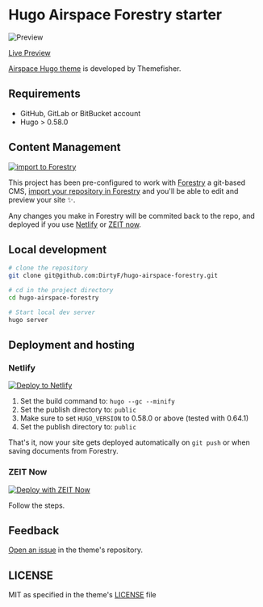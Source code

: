 # Hugo Airspace Forestry starter

![Preview](https://user-images.githubusercontent.com/37659754/53851035-78e85c80-3fe7-11e9-8589-8a0524071d60.png)

[Live Preview](http://demo.themefisher.com/airspace-hugo/)

[Airspace Hugo theme](https://github.com/themefisher/airspace-hugo/) is developed by Themefisher.

## Requirements

- GitHub, GitLab or BitBucket account
- Hugo > 0.58.0

## Content Management

[![import to Forestry](https://assets.forestry.io/import-to-forestryK.svg)](https://app.forestry.io/quick-start?repo=DirtyF/hugo-airspace-forestry&engine=hugo&version=0.64.1)

This project has been pre-configured to work with [Forestry](https://forestry.io) a git-based CMS, [import your repository in Forestry](https://app.forestry.io/quick-start?repo=DirtyF/hugo-airspace-forestry&engine=hugo&version=0.64.1) and you'll be able to edit and preview your site ✨.

Any changes you make in Forestry will be commited back to the repo, and deployed if you use [Netlify](#netlify) or [ZEIT now](#zeit-now).

## Local development

```bash
# clone the repository
git clone git@github.com:DirtyF/hugo-airspace-forestry.git

# cd in the project directory
cd hugo-airspace-forestry

# Start local dev server
hugo server
```

## Deployment and hosting 

### Netlify

[![Deploy to Netlify](https://www.netlify.com/img/deploy/button.svg)](https://app.netlify.com/start/deploy?repository=https://github.com/DirtyF/hugo-airspace-forestry)

1. Set the build command to: `hugo --gc --minify`
2. Set the publish directory to: `public`
3. Make sure to set `HUGO_VERSION` to 0.58.0 or above (tested with 0.64.1)
3. Set the publish directory to: `public`

That's it, now your site gets deployed automatically on `git push` or when saving documents from Forestry.

### ZEIT Now

[![Deploy with ZEIT Now](https://zeit.co/button)](https://zeit.co/new/project?template=https://github.com/DirtyF/hugo-airspace-forestry)

Follow the steps.

## Feedback

[Open an issue](https://github.com/themefisher/airspace-hugo/issues) in the theme's repository.

## LICENSE

MIT as specified in the theme's [LICENSE](https://github.com/themefisher/airspace-hugo/blob/master/LICENSE) file 
